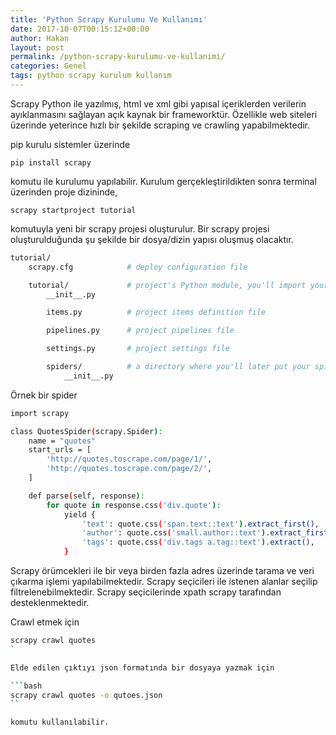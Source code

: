 ```yaml
---
title: 'Python Scrapy Kurulumu Ve Kullanımı'
date: 2017-10-07T00:15:12+00:00
author: Hakan
layout: post
permalink: /python-scrapy-kurulumu-ve-kullanimi/
categories: Genel
tags: python scrapy kurulum kullanım
---
```


Scrapy Python ile yazılmış, html ve xml gibi yapısal içeriklerden verilerin ayıklanmasını sağlayan açık kaynak bir frameworktür. Özellikle web siteleri üzerinde yeterince hızlı bir şekilde scraping ve crawling yapabilmektedir.

pip kurulu sistemler üzerinde

`pip install scrapy`

komutu ile kurulumu yapılabilir. Kurulum gerçekleştirildikten sonra terminal üzerinden proje dizininde,

`scrapy startproject tutorial`

komutuyla yeni bir scrapy projesi oluşturulur. Bir scrapy projesi oluşturulduğunda şu şekilde bir dosya/dizin yapısı oluşmuş olacaktır.

```bash
tutorial/
    scrapy.cfg            # deploy configuration file

    tutorial/             # project's Python module, you'll import your code from here
        __init__.py

        items.py          # project items definition file

        pipelines.py      # project pipelines file

        settings.py       # project settings file

        spiders/          # a directory where you'll later put your spiders
            __init__.py
```

Örnek bir spider 

```bash
import scrapy

class QuotesSpider(scrapy.Spider):
    name = "quotes"
    start_urls = [
        'http://quotes.toscrape.com/page/1/',
        'http://quotes.toscrape.com/page/2/',
    ]

    def parse(self, response):
        for quote in response.css('div.quote'):
            yield {
                'text': quote.css('span.text::text').extract_first(),
                'author': quote.css('small.author::text').extract_first(),
                'tags': quote.css('div.tags a.tag::text').extract(),
            }
```

Scrapy örümcekleri ile bir veya birden fazla adres üzerinde tarama ve veri çıkarma işlemi yapılabilmektedir. Scrapy seçicileri ile istenen alanlar seçilip filtrelenebilmektedir. Scrapy seçicilerinde xpath scrapy tarafından desteklenmektedir.

Crawl etmek için 

```bash
scrapy crawl quotes
`

Elde edilen çıktıyı json formatında bir dosyaya yazmak için

```bash
scrapy crawl quotes -o qutoes.json
``

komutu kullanılabilir.
